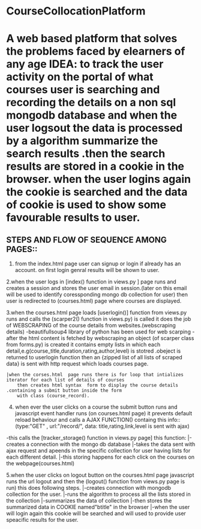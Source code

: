 # CourseCollocationPlatform
A web  based platform that solves the problems faced by elearners of any age 
IDEA: to track the user activity on the portal of what courses user is searching and recording 
the details on a non sql mongodb database and when the user logsout the data is processed by a algorithm 
summarize the search results .then the search results are stored in a cookie in the browser.
when the user logins again the cookie is searched and the data of cookie is used to show some favourable 
results to user.
==================================================================================================================

STEPS AND FLOW OF SEQUENCE AMONG PAGES::
----------------------------------------

1. from the index.html page user can signup or login if already has an account.
	on first login genral results will be shown to user.

2.when the user logs in [index() function in views.py ] page runs and creates a session and stores the 
	user email in session.(later on this email will be used to identify coressponding mongo db collection for user)
	then user is redirected to (courses.html)  page where courses are displayed.

3.when the courses.html page loads [userlogin()] function from views.py runs and calls the 
	(scarper2() function in views.py) is called it does the job of
	WEBSCRAPING of the course details from websites.(webscraping details)
		-beautifullsoup4 library of python has been used for web scarping
		-after the html content is fetched by webscraping an object (of scarper class from forms.py)
		  is created it contains empty lists in which each detail,e.g(course_title,duration,rating,author,level)
		   is stotred .obeject is returned to userlogin function then an {zipped list of all lists of scraped data}
		   is sent with http request which loads courses page. 

	|when the corses.html  page runs there is for loop that intializes iterator for each list of details of courses
		then creates html syntax  form to display the course details .containing a submit button inside the form
 		with class (course_record).

4. when ever the user clicks on a course the submit button runs and javascript event handler runs (on courses.html page)
 it prevents default reload behaviour and calls a AJAX FUNCTION() containg this info::
(type:"GET" , url:"/record/", data: title,rating,link,level  is sent with ajax)

-this calls the [tracker_storage() function in views.py page] this function:
		|-creates a connection with the mongo db database
		|-takes the data sent with ajax request and apeends in the specific collection for user
			having lists for each different detail.
		|-this storing happens for each click on the courses on the webpage(courses.html)

5.when the user clicks on logout button on the courses.html page javascript runs the url logout
and then the (logout() function from views.py page is run) this does following steps.
	|-creates connection with mongodb collection for the user.
	|-runs the algorithm to process all the lists stored in the collection
	|-summarizes the data of collection
	|-then stores the summarized data in COOKIE named"btitle"  in the browser
	|-when the user will login again this cookie will be searched and will used to provide user speacific
	 results for the user.
